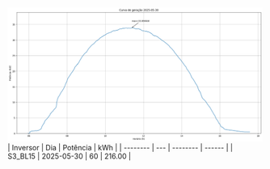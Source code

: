 ![My Image](30_05_2025-S3_BL15.png)
| Inversor | Dia | Potência | kWh    |
| -------- | --- | -------- | ------ |
| S3_BL15       | 2025-05-30  | 60       | 216.00 |